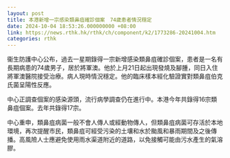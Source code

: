 ```yaml
---
layout: post
title: 本港新增一宗感染類鼻疽確診個案　74歲患者情況穩定
date: 2024-10-04 18:53:26.000000000 +08:00
link: https://news.rthk.hk/rthk/ch/component/k2/1773286-20241004.htm
categories: rthk
---
```


衞生防護中心公布，過去一星期錄得一宗新增感染類鼻疽確診個案，患者是一名有長期病患的74歲男子，居於將軍澳。他於上月21日起出現發燒及腳腫，同日入住將軍澳醫院接受治療。病人現時情況穩定。他的臨床樣本經化驗證實對類鼻疽伯克氏菌呈陽性反應。

中心正調查個案的感染源頭，流行病學調查仍在進行中。本港今年共錄得16宗類鼻疽個案。去年共錄得17宗。

中心重申，類鼻疽病菌一般不會人傳人或經動物傳人，但類鼻疽病菌可存活於本地環境，再次提醒市民，類鼻疽可經受污染的土壤和水於颱風和暴雨期間及之後傳播。高風險人士應避免使用雨水渠道附近的道路，以免接觸可能由污水產生的氣溶膠。
